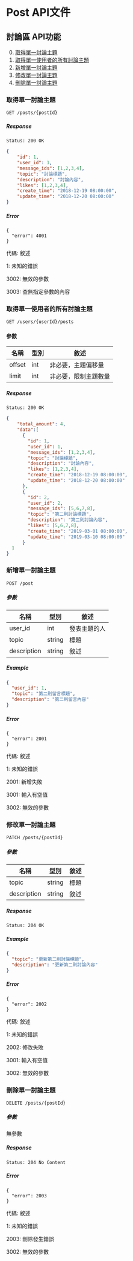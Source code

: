 # Post API文件

## 討論區 API功能

0. [取得單一討論主題](#取得單一討論主題)
0. [取得單一使用者的所有討論主題](#取得單一使用者的所有討論主題)
0. [新增單一討論主題](#新增單一討論主題)
0. [修改單一討論主題](#修改單一討論主題)
0. [刪除單一討論主題](#刪除單一討論主題)

### 取得單一討論主題

`GET /posts/{postId}`

##### Response

`Status: 200 OK`

```json
{
    "id": 1,
    "user_id": 1,
    "message_ids": [1,2,3,4],
    "topic": "討論標題",
    "description": "討論內容",
    "likes": [1,2,3,4],
    "create_time": "2018-12-19 08:00:00",
    "update_time": "2018-12-20 08:00:00"
}
```

##### Error

```
{
  "error": 4001
}
```

代碼: 敘述

1: 未知的錯誤

3002: 無效的參數

3003: 查無指定參數的內容

### 取得單一使用者的所有討論主題

`GET /users/{userId}/posts`

#### 參數

| 名稱       | 型別   | 敘述                     |
| ---------- | ------ | ------------------------ |
| offset    | int | 非必要，主題偏移量  |
| limit     | int | 非必要，限制主題數量 |

##### Response

`Status: 200 OK`

```json
{
    "total_amount": 4,
    "data":[
      {
        "id": 1,
        "user_id": 1,
        "message_ids": [1,2,3,4],
        "topic": "討論標題",
        "description": "討論內容",
        "likes": [1,2,3,4],
        "create_time": "2018-12-19 08:00:00",
        "update_time": "2018-12-20 08:00:00"
      },
      {
        "id": 2,
        "user_id": 2,
        "message_ids": [5,6,7,8],
        "topic": "第二則討論標題",
        "description": "第二則討論內容",
        "likes": [5,6,7,8],
        "create_time": "2019-03-01 08:00:00",
        "update_time": "2019-03-10 08:00:00"
      }
  ]
}
```

### 新增單一討論主題

`POST /post`

##### 參數

| 名稱          | 型別    | 敘述 |
| ---          | ---     | --- |
| user_id    | int     | 發表主題的人 |
| topic        | string | 標題 |
| description  | string     | 敘述 |

##### Example

```json
{
  "user_id": 1,
  "topic": "第二則留言標題",
  "description": "第二則留言內容"
}
```

##### Error

```
{
  "error": 2001
}
```

代碼: 敘述

1: 未知的錯誤

2001: 新增失敗

3001: 輸入有空值

3002: 無效的參數

### 修改單一討論主題

`PATCH /posts/{postId}`

##### 參數

| 名稱          | 型別    | 敘述 |
| ---          | ---     | --- |
| topic        | string     | 標題 |
| description  | string | 敘述 |

##### Response

`Status: 204 OK`

##### Example

```json
{
  "topic": "更新第二則討論標題",
  "description": "更新第二則討論內容"
}
```
##### Error

```
{
  "error": 2002
}
```

代碼: 敘述

1: 未知的錯誤

2002: 修改失敗

3001: 輸入有空值

3002: 無效的參數

### 刪除單一討論主題

`DELETE /posts/{postId}`

##### 參數

無參數

##### Response

`Status: 204 No Content`

##### Error

```
{
  "error": 2003
}
```

代碼: 敘述

1: 未知的錯誤

2003: 刪除發生錯誤

3002: 無效的參數
